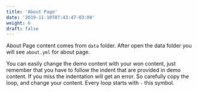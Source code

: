 ```yaml
---
title: 'About Page'
date: '2019-11-10T07:43:47-03:00'
weight: 6
draft: false
---
```

About Page content comes from `data` folder. After open the data folder you will see `about.yml` for about page.

You can easily change the demo content with your won content, just remember that you have to follow the indent that are provided in demo content. If you miss the indentation will get an error. So carefully copy the loop, and change your content. Every loop starts with `-` this symbol.